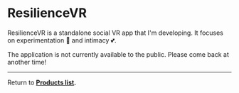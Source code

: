 ﻿---
sidebar_position: 1
---

# ResilienceVR

ResilienceVR is a standalone social VR app that I'm developing. It focuses on experimentation 🧪 and intimacy 💕.

The application is not currently available to the public. Please come back at another time!

---

Return to **[Products list](../products).**